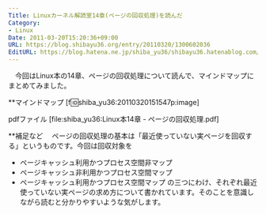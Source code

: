 ```yaml
---
Title: Linuxカーネル解読室14章(ページの回収処理)を読んだ
Category:
- Linux
Date: 2011-03-20T15:20:36+09:00
URL: https://blog.shibayu36.org/entry/20110320/1300602036
EditURL: https://blog.hatena.ne.jp/shiba_yu36/shibayu36.hatenablog.com/atom/entry/12704591929888038976
---
```


　今回はLinux本の14章、ページの回収処理について読んで、マインドマップにまとめてみました。

**マインドマップ
[f:id:shiba_yu36:20110320151547p:image]

pdfファイル
[file:shiba_yu36:Linux本14章 - ページの回収処理.pdf]

**補足など
　ページの回収処理の基本は「最近使っていない実ページを回収する」というものです。今回は回収対象を
- ページキャッシュ利用かつプロセス空間非マップ
- ページキャッシュ非利用かつプロセス空間マップ
- ページキャッシュ利用かつプロセス空間マップ
の三つにわけ、それぞれ最近使っていない実ページの求め方について書かれています。そのことを意識しながら読むと分かりやすいような気がします。
